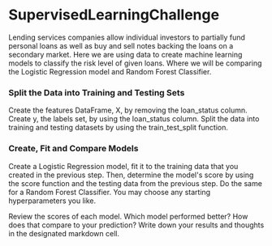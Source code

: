 # SupervisedLearningChallenge

Lending services companies allow individual investors to partially fund personal loans as well as buy and sell notes backing the loans on a secondary market. Here we are using data to create machine learning models to classify the risk level of given loans. Where we will be comparing the Logistic Regression model and Random Forest Classifier.

### Split the Data into Training and Testing Sets
Create the features DataFrame, X, by removing the loan_status column. Create y, the labels set, by using the loan_status column. Split the data into training and testing datasets by using the train_test_split function.

### Create, Fit and Compare Models
Create a Logistic Regression model, fit it to the training data that you created in the previous step. Then, determine the model's score by using the score function and the testing data from the previous step. Do the same for a Random Forest Classifier. You may choose any starting hyperparameters you like.

Review the scores of each model. Which model performed better? How does that compare to your prediction? Write down your results and thoughts in the designated markdown cell.
